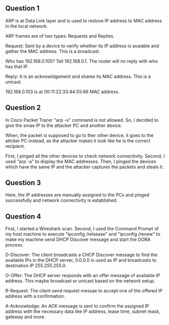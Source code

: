 ## Question 1 

ARP is at Data Link layer and is used to reslove IP address to MAC address in the local network.

ARP frames are of two types: Requests and Replies.

Request: Sent by a device to verify whether its IP address is avaiable and gather the MAC address.
This is a broadcast.

Who has 192.168.0.105? Tell 192.168.0.1. The router will no reply with who has that IP.

Reply: It is an acknowldgement and shares its MAC address. This is a unicast.

192.168.0.103 is at 00:11:22:33:44:55:66 MAC address.

## Question 2

In Cisco Packet Tracer "arp -s" command is not allowed. So, I decided to give the smae IP to the attacker PC and another device.

When, the packet is supposed to go to ther other device, it goes to the attcker PC instead, as the attacker makes it look like he is the correct recipient. 

First, I pinged all the other devices to check network connectivity. 
Second, I used "arp -a" to display the MAC addresses. 
Then, I pinged the devices which have the same IP and the attacker captures the packets and steals it. 


## Question 3 

Here, the IP addresses are  manually assigned to the PCs and pinged successfully and network connectivity is established.

## Question 4 

First, I started a Wireshark scan. 
Second, I used the Command Prompt of my host machine to execute "ipconfig /relsease" and  "ipconfig /renew" to make my machine send DHCP Discover message and start the DORA process.

D-Discover:
The client broadcasts a CHCP Discover message to find the available IPs in the DHCP server, 
0.0.0.0 is used as IP and broadcasts to destination IP 255.255.255.0.

O-Offer:
The DHCP server responds with an offer message of available IP address. This maybe broadcast or unicast based on the network setup.

R-Request:
The client send request messae to accept one of the offered IP address with a confirmation.

A-Acknowledge:
An ACK message is sent to confirm the assigned IP address with the necessary data like IP address, lease time, subnet mask, gateway and more. 
